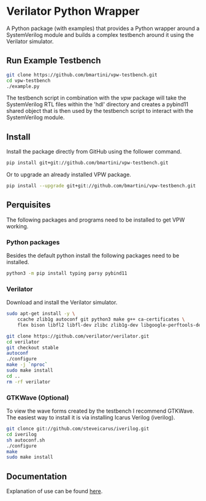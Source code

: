 # Verilator Python Wrapper

A Python package (with examples) that provides a Python wrapper around a
SystemVerilog module and builds a complex testbench around it using the
Verilator simulator.

## Run Example Testbench

```bash
git clone https://github.com/bmartini/vpw-testbench.git
cd vpw-testbench
./example.py
```

The testbench script in combination with the *vpw* package will take the
SystemVerilog RTL files within the 'hdl' directory and creates a pybind11
shared object that is then used by the testbench script to interact with the
SystemVerilog module.

## Install

Install the package directly from GitHub using the follower command.

```bash
pip install git+git://github.com/bmartini/vpw-testbench.git
```

Or to upgrade an already installed VPW package.

```bash
pip install --upgrade git+git://github.com/bmartini/vpw-testbench.git
```

## Perquisites

The following packages and programs need to be installed to get VPW working.

### Python packages

Besides the default python install the following packages need to be installed.

```bash
python3 -m pip install typing parsy pybind11
```

### Verilator

Download and install the Verilator simulator.

```bash
sudo apt-get install -y \
    ccache zlib1g autoconf git python3 make g++ ca-certificates \
    flex bison libfl2 libfl-dev zlibc zlib1g-dev libgoogle-perftools-dev numactl

git clone https://github.com/verilator/verilator.git
cd verilator
git checkout stable
autoconf
./configure
make -j `nproc`
sudo make install
cd ..
rm -rf verilator
```

### GTKWave (Optional)

To view the wave forms created by the testbench I recommend GTKWave. The
easiest way to install it is via installing Icarus Verilog (iverilog).

```bash
git clonce git://github.com/steveicarus/iverilog.git
cd iverilog
sh autoconf.sh
./configure
make
sudo make install
```

## Documentation

Explanation of use can be found [here](https://bmartini.github.io/vpw-testbench).

